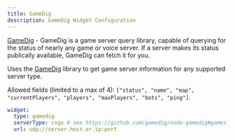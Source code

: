 ```yaml
---
title: GameDig
description: GameDig Widget Configuration
---
```


[GameDig](https://github.com/gamedig/node-gamedig) - GameDig is a game server query library, capable of querying for the status of nearly any game or voice server. If a server makes its status publically available, GameDig can fetch it for you.

Uses the [GameDig](https://www.npmjs.com/package/gamedig) library to get game server information for any supported server type.

Allowed fields (limited to a max of 4): `["status", "name", "map", "currentPlayers", "players", "maxPlayers", "bots", "ping"]`.

```yaml
widget:
  type: gamedig
  serverType: csgo # see https://github.com/gamedig/node-gamedig#games-list
  url: udp://server.host.or.ip:port
```
